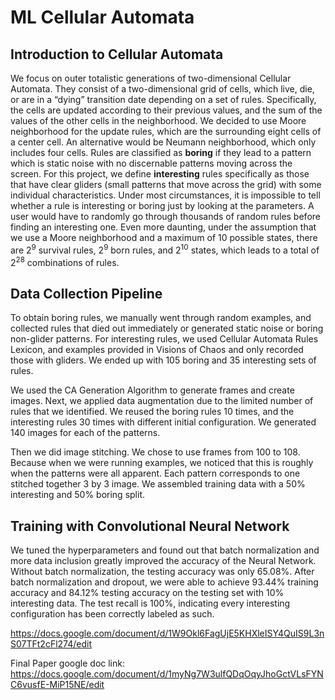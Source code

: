# ML Cellular Automata

## Introduction to Cellular Automata
We focus on outer totalistic generations of two-dimensional Cellular Automata. They consist of a two-dimensional grid of cells, which live, die, or are in a “dying” transition date depending on a set of rules. Specifically, the cells are updated according to their previous values, and the sum of the values of the other cells in the neighborhood. We decided to use Moore neighborhood for the update rules, which are the surrounding eight cells of a center cell. An alternative would be Neumann neighborhood, which only includes four cells. Rules are classified as **boring** if they lead to a pattern which is static noise with no discernable patterns moving across the screen. For this project, we define **interesting** rules specifically as those that have clear gliders (small patterns that move across the grid) with some individual characteristics. Under most circumstances, it is impossible to tell whether a rule is interesting or boring just by looking at the parameters. A user would have to randomly go through thousands of random rules before finding an interesting one. Even more daunting, under the assumption that we use a Moore neighborhood and a maximum of 10 possible states, there are 2<sup>9</sup> survival rules, 2<sup>9</sup> born rules, and 2<sup>10</sup> states, which leads to a total of 2<sup>28</sup> combinations of rules. 

## Data Collection Pipeline
To obtain boring rules, we manually went through random examples, and collected rules that died out immediately or generated static noise or boring non-glider patterns. For interesting rules, we used Cellular Automata Rules Lexicon, and examples provided in Visions of Chaos and only recorded those with gliders. We ended up with 105 boring and 35 interesting sets of rules. 

We used the CA Generation Algorithm to generate frames and create images. Next, we applied data augmentation due to the limited number of rules that we identified. We reused the boring rules 10 times, and the interesting rules 30 times with different initial configuration. We generated 140 images for each of the patterns. 

Then we did image stitching. We chose to use frames from 100 to 108. Because when we were running examples, we noticed that this is roughly when the patterns were all apparent. Each pattern corresponds to one stitched together 3 by 3 image. We assembled training data with a 50% interesting and 50% boring split. 

## Training with Convolutional Neural Network 
We tuned the hyperparameters and found out that batch normalization and more data inclusion greatly improved the accuracy of the Neural Network. Without batch normalization, the testing accuracy was only 65.08%. After batch normalization and dropout, we were able to achieve 93.44% training accuracy and 84.12% testing accuracy on the testing set with 10% interesting data. The test recall is 100%, indicating every interesting configuration has been correctly labeled as such. 



https://docs.google.com/document/d/1W9Okl6FagUjE5KHXleISY4QuIS9L3nS07TFt2cFl274/edit


Final Paper google doc link: https://docs.google.com/document/d/1myNg7W3ulfQDqOqyJhoGctVLsFYNC6vusfE-MiP15NE/edit
